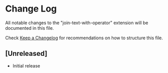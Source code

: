 # Change Log

All notable changes to the "join-text-with-operator" extension will be documented in this file.

Check [Keep a Changelog](http://keepachangelog.com/) for recommendations on how to structure this file.

## [Unreleased]

- Initial release
